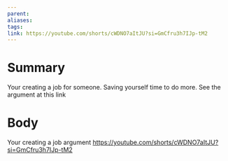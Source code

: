 ```yaml
---
parent: 
aliases: 
tags: 
link: https://youtube.com/shorts/cWDNO7aItJU?si=GmCfru3h7IJp-tM2
---
```

# Summary 
Your creating a job for someone. Saving yourself time to do more. See the argument at this link
# Body
Your creating a job argument
https://youtube.com/shorts/cWDNO7aItJU?si=GmCfru3h7IJp-tM2